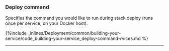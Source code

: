 <!-- post: -->


### Deploy command

Specifies the command you would like to run during stack deploy (runs once per service, on your Docker host).



{%include _inlines/Deployment/common/building-your-service/code_building-your-service_deploy-command-rvices.md %}




* * *

